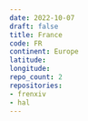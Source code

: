 ```yaml
---
date: 2022-10-07
draft: false
title: France
code: FR
continent: Europe
latitude:
longitude:
repo_count: 2
repositories:
- frenxiv
- hal
---
```



